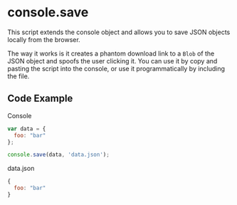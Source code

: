 # console.save
This script extends the console object and allows you to save JSON objects locally from the browser.  

The way it works is it creates a phantom download link to a `Blob` of the JSON object and spoofs the user clicking it.  You can use it by copy and pasting the script into the console, or use it programmatically by including the file.

## Code Example
Console
```JavaScript
var data = { 
  foo: "bar"
};

console.save(data, 'data.json');
```
data.json
```javascript
{
  foo: "bar"
}
```
